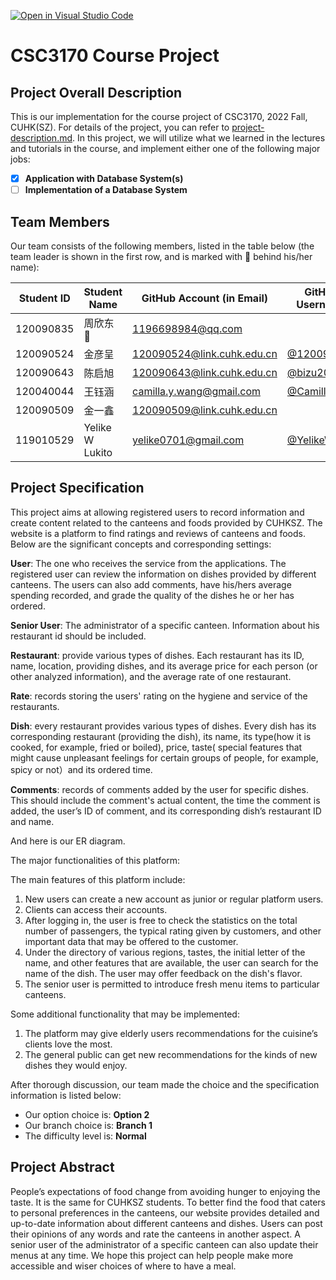 [![Open in Visual Studio Code](https://classroom.github.com/assets/open-in-vscode-c66648af7eb3fe8bc4f294546bfd86ef473780cde1dea487d3c4ff354943c9ae.svg)](https://classroom.github.com/online_ide?assignment_repo_id=9503481&assignment_repo_type=AssignmentRepo)
# CSC3170 Course Project

## Project Overall Description

This is our implementation for the course project of CSC3170, 2022 Fall, CUHK(SZ). For details of the project, you can refer to [project-description.md](project-description.md). In this project, we will utilize what we learned in the lectures and tutorials in the course, and implement either one of the following major jobs:

<!-- Please fill in "x" to replace the blank space between "[]" to tick the todo item; it's ticked on the first one by default. -->

- [x] **Application with Database System(s)**
- [ ] **Implementation of a Database System**

## Team Members

Our team consists of the following members, listed in the table below (the team leader is shown in the first row, and is marked with 🚩 behind his/her name):

<!-- change the info below to be the real case -->

| Student ID | Student Name    | GitHub Account (in Email)  | GitHub Username                                |
| ---------- | --------------- | -------------------------- | ---------------------------------------------- |
| 120090835  | 周欣东 🚩       | 1196698984@qq.com          |                                                 |
| 120090524  | 金彦呈           | 120090524@link.cuhk.edu.cn | [@120090524](https://www.github.com/120090524) |
| 120090643  | 陈启旭           | 120090643@link.cuhk.edu.cn | [@bizu2001](https://www.github.com/bizu2001)   |
| 120040044  | 王钰涵           | camilla.y.wang@gmail.com   | [@Camilla-W](https://www.github.com/Camilla)   |
| 120090509  | 金一鑫           | 120090509@link.cuhk.edu.cn |                                                |
| 119010529  | Yelike W Lukito | yelike0701@gmail.com       | [@YelikeWL](https://www.github.com/YelikeWL)   |

## Project Specification

<!-- You should remove the terms/sentence that is not necessary considering your option/branch/difficulty choice -->
This project aims at allowing registered users to record information and create content related to the canteens and foods provided by CUHKSZ. The website is a platform to find ratings and reviews of canteens and foods. 
Below are the significant concepts and corresponding settings: 

**User**: The one who receives the service from the applications. The registered user can review the information on dishes provided by different canteens. The users can also add comments, have his/hers average spending recorded, and grade the quality of the dishes he or her has ordered.

**Senior User**: The administrator of a specific canteen. Information about his restaurant id should be included.

**Restaurant**: provide various types of dishes. Each restaurant has its ID, name, location, providing dishes, and its average price for each person (or other analyzed information), and the average rate of one restaurant. 

**Rate**: records storing the users' rating on the hygiene and service of the restaurants.

**Dish**: every restaurant provides various types of dishes. Every dish has its corresponding restaurant (providing the dish), its name, its type(how it is cooked, for example, fried or boiled), price, taste( special features that might cause unpleasant feelings for certain groups of people, for example, spicy or not）and its ordered time. 

**Comments**: records of comments added by the user for specific dishes. This should include the comment's actual content, the time the comment is added, the user’s ID of comment, and its corresponding dish’s restaurant ID and name.
 
And here is our ER diagram. 

The major functionalities of this platform:

The main features of this platform include:
1. New users can create a new account as junior or regular platform users.
2. Clients can access their accounts.
3. After logging in, the user is free to check the statistics on the total number of passengers, the typical rating given by customers, and other important data that may be offered to the customer.
4. Under the directory of various regions, tastes, the initial letter of the name, and other features that are available, the user can search for the name of the dish. The user may offer feedback on the dish's flavor.
5. The senior user is permitted to introduce fresh menu items to particular canteens.

Some additional functionality that may be implemented:
1. The platform may give elderly users recommendations for the cuisine’s clients love the most.
2. The general public can get new recommendations for the kinds of new dishes they would enjoy.

After thorough discussion, our team made the choice and the specification information is listed below:

- Our option choice is: **Option 2**
- Our branch choice is: **Branch 1**
- The difficulty level is: **Normal**


## Project Abstract

People’s expectations of food change from avoiding hunger to enjoying the taste. It is the same for CUHKSZ students. To better find the food that caters to personal preferences in the canteens, our website provides detailed and up-to-date information about different canteens and dishes. Users can post their opinions of any words and rate the canteens in another aspect. A senior user of the administrator of a specific canteen can also update their menus at any time. We hope this project can help people make more accessible and wiser choices of where to have a meal.
